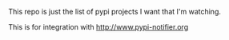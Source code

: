 This repo is just the list of pypi projects I want that I'm watching.

This is for integration with http://www.pypi-notifier.org

